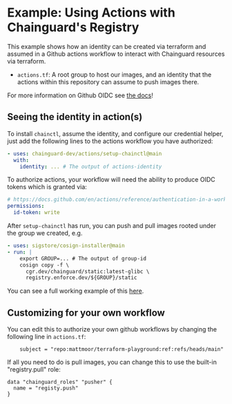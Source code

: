 # Example: Using Actions with Chainguard's Registry

This example shows how an identity can be created via terraform and assumed in
a Github actions workflow to interact with Chainguard resources via terraform.

- `actions.tf`: A root group to host our images, and an identity that the
  actions within this repository can assume to push images there.

For more information on Github OIDC see [the docs](https://docs.github.com/en/actions/deployment/security-hardening-your-deployments/about-security-hardening-with-openid-connect)!

## Seeing the identity in action(s)

To install `chainctl`, assume the identity, and configure our credential helper,
just add the following lines to the actions workflow you have authorized:
```yaml
- uses: chainguard-dev/actions/setup-chainctl@main
  with:
    identity: ... # The output of actions-identity
```

To authorize actions, your workflow will need the ability to produce OIDC tokens
which is granted via:
```yaml
# https://docs.github.com/en/actions/reference/authentication-in-a-workflow
permissions:
  id-token: write
```

After `setup-chainctl` has run, you can push and pull images rooted under the
group we created, e.g.
```yaml
- uses: sigstore/cosign-installer@main
- run: |
    export GROUP=... # The output of group-id
    cosign copy -f \
      cgr.dev/chainguard/static:latest-glibc \
      registry.enforce.dev/${GROUP}/static
```

You can see a full working example of this [here](https://github.com/mattmoor/terraform-playground/blob/main/.github/workflows/push-stuff.yaml).


## Customizing for your own workflow

You can edit this to authorize your own github workflows by changing the
following line in `actions.tf`:

```hcl
    subject = "repo:mattmoor/terraform-playground:ref:refs/heads/main"
```

If all you need to do is pull images, you can change this to use the
built-in "registry.pull" role:
```hcl
data "chainguard_roles" "pusher" {
  name = "registy.push"
}
```
